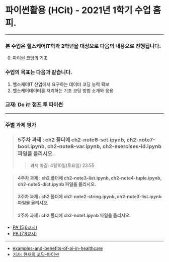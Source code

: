 # **파이썬활용 (HCit)** - 2021년 1학기 수업 홈피.
---
### 본 수업은 헬스케어IT학과 2학년을 대상으로 다음의 내용으로 진행됩니다.

0. 파이썬 코딩의 기초

### 수업의 목표는 다음과 같습니다.
1. 헬스케어IT 산업에서 요구하는 데이터 코딩 능력 확보
2. 헬스케어데이터를 처리하는 기초 코딩 방법 소개와 응용
### 교재:  Do it! 점프 투 파이썬
---
### 주별 과제 평가
> ### 5주차 과제 : ch2 폴더에 ch2-note6-set.ipynb, ch2-note7-bool.ipynb, ch2-note8-var.ipynb, ch2-exercises-id.ipynb 파일을 올리시오.
> > 과제 마감: 4월10일(토요일) 23:55

> #### 4주차 과제 : ch2 폴더에 ch2-note3-list.ipynb, ch2-note4-tuple.ipynb, ch2-note5-dict.ipynb 파일을 올리시오.
> #### 3주차 과제 : ch2 폴더에 ch2-note2-string.ipynb, ch2-note3-list.ipynb 파일을 올리시오.
> #### 2주차 과제 : ch2 폴더에 ch2-note1.ipynb 파일을 올리시오.
  
- [PA (5,6교시)](https://github.com/Redwoods/Py/blob/master/py-doit/DOit/PA_report.md)
- [PB (7,8교시)](https://github.com/Redwoods/Py/blob/master/py-doit/DOit/PB_report.md)
---
* [examples-and-benefits-of-ai-in-healthcare](https://becominghuman.ai/the-examples-and-benefits-of-ai-in-healthcare-71256107f6b7)
* [기사: 현재의 코딩-파이썬](https://www.hankookilbo.com/News/Read/A2021032113490004574?dtype=1&dtypecode=031523ee-0278-4a92-9283-09447d88627c&did=NA&prnewsid=A2021032117200002602)
